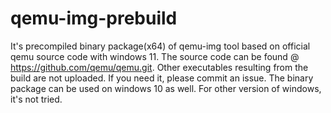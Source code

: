 # qemu-img-prebuild
It's precompiled binary package(x64) of qemu-img tool based on official qemu source code with windows 11. The source code can be found @ https://github.com/qemu/qemu.git. Other executables resulting from the build are not uploaded. If you need it, please commit an issue.
The binary package can be used on windows 10 as well. For other version of windows, it's not tried.
